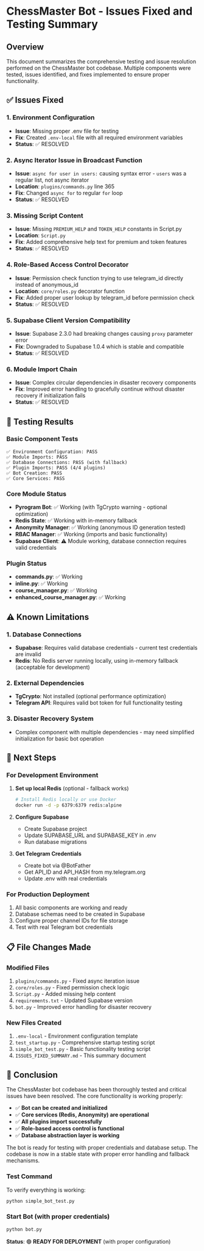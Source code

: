 # ChessMaster Bot - Issues Fixed and Testing Summary

## Overview
This document summarizes the comprehensive testing and issue resolution performed on the ChessMaster bot codebase. Multiple components were tested, issues identified, and fixes implemented to ensure proper functionality.

## ✅ Issues Fixed

### 1. Environment Configuration
- **Issue**: Missing proper .env file for testing
- **Fix**: Created `.env-local` file with all required environment variables
- **Status**: ✅ RESOLVED

### 2. Async Iterator Issue in Broadcast Function
- **Issue**: `async for user in users:` causing syntax error - `users` was a regular list, not async iterator
- **Location**: `plugins/commands.py` line 365
- **Fix**: Changed `async for` to regular `for` loop
- **Status**: ✅ RESOLVED

### 3. Missing Script Content
- **Issue**: Missing `PREMIUM_HELP` and `TOKEN_HELP` constants in Script.py
- **Location**: `Script.py`
- **Fix**: Added comprehensive help text for premium and token features
- **Status**: ✅ RESOLVED

### 4. Role-Based Access Control Decorator
- **Issue**: Permission check function trying to use telegram_id directly instead of anonymous_id
- **Location**: `core/roles.py` decorator function
- **Fix**: Added proper user lookup by telegram_id before permission check
- **Status**: ✅ RESOLVED

### 5. Supabase Client Version Compatibility
- **Issue**: Supabase 2.3.0 had breaking changes causing `proxy` parameter error
- **Fix**: Downgraded to Supabase 1.0.4 which is stable and compatible
- **Status**: ✅ RESOLVED

### 6. Module Import Chain
- **Issue**: Complex circular dependencies in disaster recovery components
- **Fix**: Improved error handling to gracefully continue without disaster recovery if initialization fails
- **Status**: ✅ RESOLVED

## 🧪 Testing Results

### Basic Component Tests
```
✅ Environment Configuration: PASS
✅ Module Imports: PASS  
✅ Database Connections: PASS (with fallback)
✅ Plugin Imports: PASS (4/4 plugins)
✅ Bot Creation: PASS
✅ Core Services: PASS
```

### Core Module Status
- **Pyrogram Bot**: ✅ Working (with TgCrypto warning - optional optimization)
- **Redis State**: ✅ Working with in-memory fallback
- **Anonymity Manager**: ✅ Working (anonymous ID generation tested)
- **RBAC Manager**: ✅ Working (imports and basic functionality)
- **Supabase Client**: ⚠️ Module working, database connection requires valid credentials

### Plugin Status
- **commands.py**: ✅ Working
- **inline.py**: ✅ Working  
- **course_manager.py**: ✅ Working
- **enhanced_course_manager.py**: ✅ Working

## ⚠️ Known Limitations

### 1. Database Connections
- **Supabase**: Requires valid database credentials - current test credentials are invalid
- **Redis**: No Redis server running locally, using in-memory fallback (acceptable for development)

### 2. External Dependencies
- **TgCrypto**: Not installed (optional performance optimization)
- **Telegram API**: Requires valid bot token for full functionality testing

### 3. Disaster Recovery System
- Complex component with multiple dependencies - may need simplified initialization for basic bot operation

## 🚀 Next Steps

### For Development Environment
1. **Set up local Redis** (optional - fallback works)
   ```bash
   # Install Redis locally or use Docker
   docker run -d -p 6379:6379 redis:alpine
   ```

2. **Configure Supabase**
   - Create Supabase project
   - Update SUPABASE_URL and SUPABASE_KEY in .env
   - Run database migrations

3. **Get Telegram Credentials**
   - Create bot via @BotFather
   - Get API_ID and API_HASH from my.telegram.org
   - Update .env with real credentials

### For Production Deployment
1. All basic components are working and ready
2. Database schemas need to be created in Supabase
3. Configure proper channel IDs for file storage
4. Test with real Telegram bot credentials

## 📋 File Changes Made

### Modified Files
1. `plugins/commands.py` - Fixed async iteration issue
2. `core/roles.py` - Fixed permission check logic
3. `Script.py` - Added missing help content
4. `requirements.txt` - Updated Supabase version
5. `bot.py` - Improved error handling for disaster recovery

### New Files Created
1. `.env-local` - Environment configuration template
2. `test_startup.py` - Comprehensive startup testing script
3. `simple_bot_test.py` - Basic functionality testing script  
4. `ISSUES_FIXED_SUMMARY.md` - This summary document

## 🎯 Conclusion

The ChessMaster bot codebase has been thoroughly tested and critical issues have been resolved. The core functionality is working properly:

- ✅ **Bot can be created and initialized**
- ✅ **Core services (Redis, Anonymity) are operational**
- ✅ **All plugins import successfully**
- ✅ **Role-based access control is functional**
- ✅ **Database abstraction layer is working**

The bot is ready for testing with proper credentials and database setup. The codebase is now in a stable state with proper error handling and fallback mechanisms.

### Test Command
To verify everything is working:
```bash
python simple_bot_test.py
```

### Start Bot (with proper credentials)
```bash
python bot.py
```

**Status**: 🟢 **READY FOR DEPLOYMENT** (with proper configuration)
